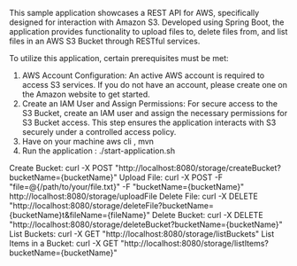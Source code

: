 This sample application showcases a REST API for AWS, specifically designed for interaction with Amazon S3. Developed using Spring Boot, the application provides functionality to upload files to, delete files from, and list files in an AWS S3 Bucket through RESTful services.

To utilize this application, certain prerequisites must be met:

1. AWS Account Configuration: An active AWS account is required to access S3 services. If you do not have an account, please create one on the Amazon website to get started.
2. Create an IAM User and Assign Permissions: For secure access to the S3 Bucket, create an IAM user and assign the necessary permissions for S3 Bucket access. This step ensures the application interacts with S3 securely under a controlled access policy.
3. Have on your machine aws cli , mvn 
4. Run the application : ./start-application.sh

Create Bucket:          curl -X POST "http://localhost:8080/storage/createBucket?bucketName={bucketName}"
Upload File:            curl -X POST -F "file=@{/path/to/your/file.txt}" -F "bucketName={bucketName}" http://localhost:8080/storage/uploadFile
Delete File:            curl -X DELETE "http://localhost:8080/storage/deleteFile?bucketName={bucketName}t&fileName={fileName}"
Delete Bucket:          curl -X DELETE "http://localhost:8080/storage/deleteBucket?bucketName={bucketName}"
List Buckets:           curl -X GET "http://localhost:8080/storage/listBuckets"
List Items in a Bucket: curl -X GET "http://localhost:8080/storage/listItems?bucketName={bucketName}"





